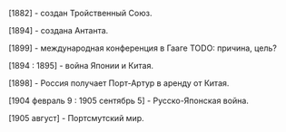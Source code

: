 [1882] - создан Тройственный Союз.

[1894] - создана Антанта.

[1899] - международная конференция в Гааге TODO: причина, цель?

[1894 : 1895] - война Японии и Китая.

[1898] - Россия получает Порт-Артур в аренду от Китая.

[1904 февраль 9 : 1905 сентябрь 5] - Русско-Японская война.

[1905 август] - Портсмутский мир.

